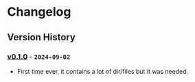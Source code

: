 # Changelog

## Version History

### [v0.1.0] - `2024-09-02`

- First time ever, it contains a lot of dir/files but it was needed.

[v0.1.0]: https://github.com/buildingwatsize/vite-react-tailwind-jotai/releases/tag/v0.1.0
